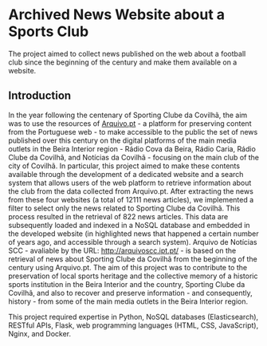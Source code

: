 # Archived News Website about a Sports Club

The project aimed to collect news published on the web about a football club since the beginning of the century and make them available on a website.

## Introduction

In the year following the centenary of Sporting Clube da Covilhã, the aim was
to use the resources of [Arquivo.pt](https://arquivo.pt/) - a platform for preserving content from the
Portuguese web - to make accessible to the public the set of news published
over this century on the digital platforms of the main media outlets in the
Beira Interior region - Rádio Cova da Beira, Rádio Caria, Rádio Clube da Covilhã, and Notícias da Covilhã - focusing on the main club of the city of Covilhã.
In particular, this project aimed to make these contents available through the
development of a dedicated website and a search system that allows users of
the web platform to retrieve information about the club from the data collected from Arquivo.pt. After extracting the news from these four websites (a total of 12111 news articles), we
implemented a filter to select only the news related to Sporting Clube da Covilhã. This process resulted in the retrieval of 822 news articles. This data are subsequently loaded and indexed
in a NoSQL database and embedded in the developed website (in highlighted
news that happened a certain number of years ago, and accessible through a
search system).
Arquivo de Notícias SCC - avaliable by the URL: http://arquivoscc.ipt.pt/ -
is based on the retrieval of news about Sporting Clube da Covilhã from the
beginning of the century using Arquivo.pt.
The aim of this project was to contribute to the preservation of local sports
heritage and the collective memory of a historic sports institution in the Beira
Interior and the country, Sporting Clube da Covilhã, and also to recover and
preserve information - and consequently, history - from some of the main media outlets in the Beira Interior region.


This project required expertise in Python, NoSQL databases (Elasticsearch), RESTful APIs, Flask, web programming languages (HTML, CSS, JavaScript), Nginx, and Docker.



